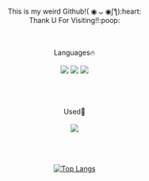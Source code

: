 <div align="center">
  This is my weird Github!( ◉ ᴗ ◉ʃƪ):heart:
  <br/>
  Thank U For Visiting!!:poop:
  
  <br/><br/>
  Languages:fire:
  <br/><br/>
  <img src="https://img.shields.io/badge/html5-E34F26?style=flat-square&logo=html5&logoColor=white"> 
  <img src="https://img.shields.io/badge/css-1572B6?style=flat-square&logo=css3&logoColor=white"> 
  <img src="https://img.shields.io/badge/javascript-F7DF1E?style=flat-square&logo=javascript&logoColor=white"> 
  
  <br/><br/><br/>
  Used:memo:
  <br/><br/>
  <a href="https://velog.io/@yoonseo232" target="_blank"><img src="https://img.shields.io/badge/velog-20C997?style=flat-square&logo=velog&logoColor=white">
    
  <br/><br/><br/>
  [![Top Langs](https://github-readme-stats.vercel.app/api/top-langs/?username=yoonseo232&layout=compact)](https://github.com/yoonseo232/github-readme-stats)
</div>
